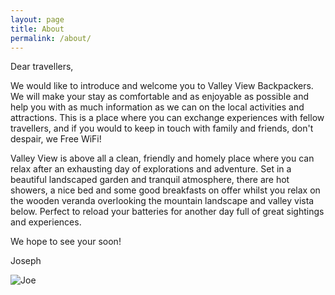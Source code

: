```yaml
---
layout: page
title: About
permalink: /about/
---
```


Dear travellers,

We would like to introduce and welcome you to Valley View Backpackers. We will make your stay as comfortable and as enjoyable as possible and help you with as much information as we can on the local activities and attractions. This is a place where you can exchange experiences with fellow travellers, and if you would to keep in touch with family and friends, don't despair, we Free WiFi!

Valley View is above all a clean, friendly and homely place where you can relax after an exhausting day of explorations and adventure. Set in a beautiful landscaped garden and tranquil atmosphere, there are hot showers, a nice bed and some good breakfasts on offer whilst you relax on the wooden veranda overlooking the mountain landscape and valley vista below. Perfect to reload your batteries for another day full of great sightings and experiences.

We hope to see your soon!

Joseph

<img src="{{ site.baseurl }}/assets/joseph.jpg" title="Joe" class="profile">

